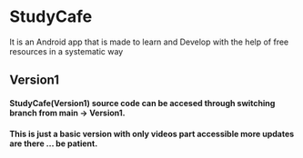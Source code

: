 # StudyCafe
It is an Android app that is made to learn and Develop with the help of free resources in a systematic way 

## Version1 
#### StudyCafe(Version1) source code can be accesed through switching branch from main -> Version1.
#### This is just a basic version with only videos part accessible more updates are there ... be patient. 
